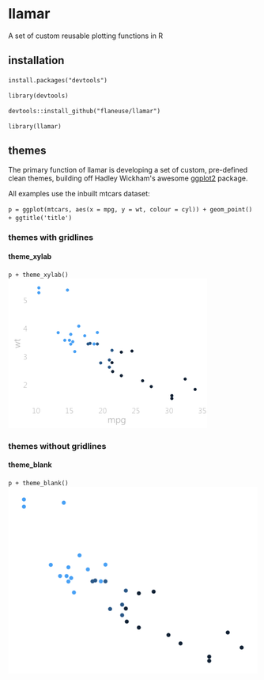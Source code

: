 # llamar
A set of custom reusable plotting functions in R

## installation
`install.packages("devtools")`

`library(devtools)`

`devtools::install_github("flaneuse/llamar")`

`library(llamar)`

## themes
The primary function of llamar is developing a set of custom, pre-defined clean themes, building off Hadley Wickham's awesome [ggplot2](ggplot2.org) package.

All examples use the inbuilt mtcars dataset:

`p = ggplot(mtcars, aes(x = mpg, y = wt, colour = cyl)) + geom_point() + ggtitle('title')`

### themes with gridlines
#### theme_xylab
`p + theme_xylab()`
![theme_xylab](/img/xylab.png)

### themes without gridlines
#### theme_blank
`p + theme_blank()`
![theme_blank](/img/blank.png)
